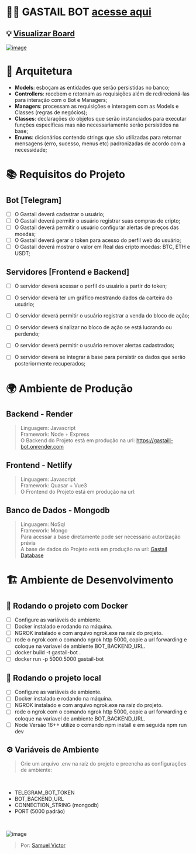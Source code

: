 # 🐦‍🔥 GASTAIL BOT [acesse aqui](https://t.me/GasTail_bot) 

## 💡 [Visualizar Board](https://whimsical.com/gastail-bot-C5Pf2PrrrYgAQMaoXXVUEg)

[![image](https://github.com/user-attachments/assets/9683edc5-1768-4f74-8075-b2329cd2eb8a)](https://samuelvictorol.github.io/portfolio/portfolio)


# 🏯 Arquitetura
- <strong>Models</strong>: esboçam as entidades que serão persistidas no banco;
- <strong>Controllers</strong>: recebem e retornam as requisições além de redirecioná-las para interação com o Bot e Managers;
- <strong>Managers</strong>: processam as requisições e interagem com as Models e Classes (regras de negócios);
- <strong>Classes</strong>: declarações do objetos que serão instanciados para executar funções específicas mas não necessariamente serão persistidos na base;
- <strong>Enums</strong>: dicionários contendo strings que são utilizadas para retornar mensagens (erro, sucesso, menus etc) padronizadas de acordo com a necessidade;

# 📚 Requisitos do Projeto
## Bot [Telegram]
 - [ ] O Gastail deverá cadastrar o usuário;
 - [ ] O Gastail deverá permitir o usuário registrar suas compras de cripto;
 - [ ] O Gastail deverá permitir o usuário configurar alertas de preços das moedas;
 - [ ] O Gastail deverá gerar o token para acesso do perfil web do usuário;
 - [ ] O Gastail deverá mostrar o valor em Real das cripto moedas: BTC, ETH e USDT;

## Servidores [Frontend e Backend]
- [ ] O servidor deverá acessar o perfil do usuário a partir do token;
- [ ] O servidor deverá ter um gráfico mostrando dados da carteira do usuário;
- [ ] O servidor deverá permitir o usuário registrar a venda do bloco de ação;
- [ ] O servidor deverá sinalizar no bloco de ação se está lucrando ou perdendo;
- [ ] O servidor deverá permitir o usuário remover alertas cadastrados;
- [ ] O servidor deverá se integrar à base para persistir os dados que serão posteriormente recuperados;


# 🌍 Ambiente de Produção

## Backend - Render

> Linguagem: Javascript<br>
> Framework: Node + Express<br>
> O Backend do Projeto está em produção na url: https://gastaill-bot.onrender.com<br>

## Frontend - Netlify

> Linguagem: Javascript<br>
> Framework: Quasar + Vue3<br>
> O Frontend do Projeto está em produção na url: <br>

## Banco de Dados - Mongodb

> Linguagem: NoSql<br>
> Framework:  Mongo<br>
> Para acessar a base diretamente pode ser necessário autorização prévia<br>
> A base de dados do Projeto está em produção na url: [Gastail Database](https://cloud.mongodb.com/v2/67aa609b61c70d27b71fcc76#/metrics/replicaSet/67aa6181f84ff70f87a7315d/explorer/Projeto-1-db/acaos/find)<br>


# 🏗️ Ambiente de Desenvolvimento
## 🐋 Rodando o projeto com Docker
- [ ] Configure as variáveis de ambiente.
- [ ] Docker instalado e rodando na máquina.
- [ ] NGROK instalado e com arquivo ngrok.exe na raíz do projeto.
- [ ] rode o ngrok com o comando ngrok http 5000, copie a url forwarding e coloque na variavel de ambiente BOT_BACKEND_URL.
- [ ] docker build -t gastail-bot .
- [ ] docker run -p 5000:5000 gastail-bot

## 📍 Rodando o projeto local
- [ ] Configure as variáveis de ambiente.
- [ ] Docker instalado e rodando na máquina.
- [ ] NGROK instalado e com arquivo ngrok.exe na raíz do projeto.
- [ ] rode o ngrok com o comando ngrok http 5000, copie a url forwarding e coloque na variavel de ambiente BOT_BACKEND_URL.
- [ ] Node Versão 16++ utilize o comando npm install e em seguida npm run dev

## ⚙️ Variáveis de Ambiente
 > Crie um arquivo .env na raíz do projeto e preencha as configurações de ambiente:
<br>

 - TELEGRAM_BOT_TOKEN
 - BOT_BACKEND_URL
 - CONNECTION_STRING (mongodb)
 - PORT (5000 padrão)
<br>

![image](https://github.com/user-attachments/assets/30ff243c-aac2-47bc-95c9-a1f5fb00300d)

> Por: [Samuel Victor](https://samuelvictorol.github.io/portfolio/)<br>

